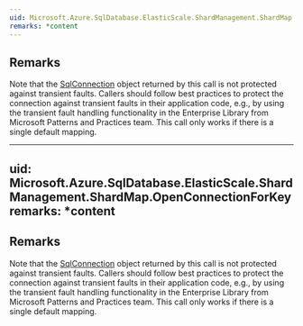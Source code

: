 ```yaml
---  
uid: Microsoft.Azure.SqlDatabase.ElasticScale.ShardManagement.ShardMap.OpenConnectionForKey  
remarks: *content  
---  
```

  
## Remarks  
 Note that the [SqlConnection](assetId:///T:System.Data.SqlClient.SqlConnection?qualifyHint=False&autoUpgrade=True) object returned by this call is not protected against transient faults.              Callers should follow best practices to protect the connection against transient faults              in their application code, e.g., by using the transient fault handling              functionality in the Enterprise Library from Microsoft Patterns and Practices team.             This call only works if there is a single default mapping.  
  
---  
uid: Microsoft.Azure.SqlDatabase.ElasticScale.ShardManagement.ShardMap.OpenConnectionForKey  
remarks: *content  
---  
  
## Remarks  
 Note that the [SqlConnection](assetId:///T:System.Data.SqlClient.SqlConnection?qualifyHint=False&autoUpgrade=True) object returned by this call is not protected against transient faults.              Callers should follow best practices to protect the connection against transient faults              in their application code, e.g., by using the transient fault handling              functionality in the Enterprise Library from Microsoft Patterns and Practices team.             This call only works if there is a single default mapping.